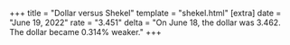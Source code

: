 +++
title = "Dollar versus Shekel"
template = "shekel.html"
[extra]
date = "June 19, 2022"
rate = "3.451"
delta = "On June 18, the dollar was 3.462. The dollar became 0.314% weaker."
+++
